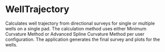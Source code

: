 # WellTrajectory
Calculates well trajectory from directional surveys for single or multiple wells on a single pad. 
The calculation method uses either Minimum Curvature Method or Advanced Spline Curvature Method per user configuration. 
The application generates the final survey and plots for the wells.
